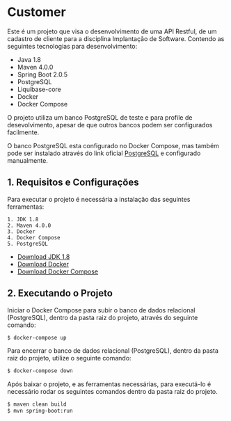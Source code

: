 # Customer

Este é um projeto que visa o desenvolvimento de uma API Restful, de um cadastro de cliente para a disciplina Implantação de Software.
Contendo as seguintes tecnologias para desenvolvimento:

  - Java 1.8
  - Maven 4.0.0
  - Spring Boot 2.0.5
  - PostgreSQL
  - Liquibase-core
  - Docker
  - Docker Compose

O projeto utiliza um banco PostgreSQL de teste e para profile de desevolvimento, apesar de que outros bancos podem ser configurados facilmente.

O banco PostgreSQL esta configurado no Docker Compose, mas também pode ser instalado através do link oficial [PostgreSQL](https://www.postgresql.org/download/linux/)
e configurado manualmente.

## 1. Requisitos e Configurações

Para executar o projeto é necessária a instalação das seguintes ferramentas:

    1. JDK 1.8
    2. Maven 4.0.0
    3. Docker
    4. Docker Compose
    5. PostgreSQL
    
  - [Download JDK 1.8](https://www.oracle.com/technetwork/java/javase/downloads/jdk8-downloads-2133151.html)
  - [Download Docker](https://docs.docker.com/install/linux/docker-ce/ubuntu/)
  - [Download Docker Compose](https://docs.docker.com/compose/install/)

## 2. Executando o Projeto

Iniciar o Docker Compose para subir o banco de dados relacional (PostgreSQL), dentro da pasta raiz do projeto, através do seguinte comando:

```sh
$ docker-compose up
```

Para encerrar o banco de dados relacional (PostgreSQL), dentro da pasta raiz do projeto, utilize o seguinte comando:

```sh
$ docker-compose down
```

Após baixar o projeto, e as ferramentas necessárias, para executá-lo é necessário rodar os seguintes comandos dentro da pasta raiz do projeto.

```sh
$ maven clean build
$ mvn spring-boot:run
```
